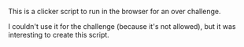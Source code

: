 This is a clicker script to run in the browser for an over challenge.

I couldn't use it for the challenge (because it's not allowed), but it was interesting to create this script.
